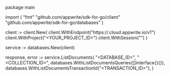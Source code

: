 package main

import (
    "fmt"
    "github.com/appwrite/sdk-for-go/client"
    "github.com/appwrite/sdk-for-go/databases"
)

client := client.New(
    client.WithEndpoint("https://<REGION>.cloud.appwrite.io/v1")
    client.WithProject("<YOUR_PROJECT_ID>")
    client.WithSession("")
)

service := databases.New(client)

response, error := service.ListDocuments(
    "<DATABASE_ID>",
    "<COLLECTION_ID>",
    databases.WithListDocumentsQueries([]interface{}{}),
    databases.WithListDocumentsTransactionId("<TRANSACTION_ID>"),
)
